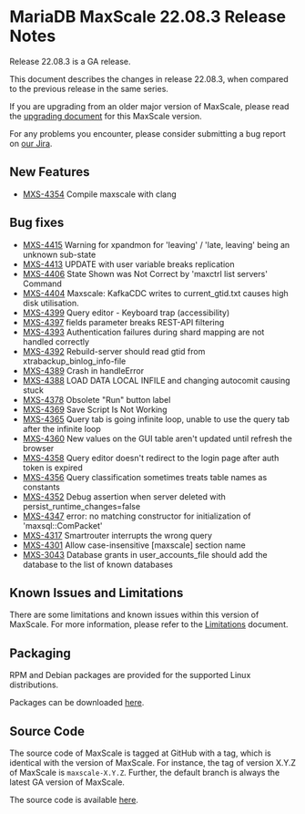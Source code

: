 # MariaDB MaxScale 22.08.3 Release Notes

Release 22.08.3 is a GA release.

This document describes the changes in release 22.08.3, when compared to the
previous release in the same series.

If you are upgrading from an older major version of MaxScale, please read the
[upgrading document](../Upgrading/Upgrading-To-MaxScale-22.08.md) for
this MaxScale version.

For any problems you encounter, please consider submitting a bug
report on [our Jira](https://jira.mariadb.org/projects/MXS).

## New Features

* [MXS-4354](https://jira.mariadb.org/browse/MXS-4354) Compile maxscale with clang

## Bug fixes

* [MXS-4415](https://jira.mariadb.org/browse/MXS-4415) Warning for xpandmon for 'leaving' / 'late, leaving' being an unknown sub-state
* [MXS-4413](https://jira.mariadb.org/browse/MXS-4413) UPDATE with user variable breaks replication
* [MXS-4406](https://jira.mariadb.org/browse/MXS-4406) State Shown was Not Correct by 'maxctrl list servers' Command
* [MXS-4404](https://jira.mariadb.org/browse/MXS-4404) Maxscale: KafkaCDC writes to current_gtid.txt causes high disk utilisation.
* [MXS-4399](https://jira.mariadb.org/browse/MXS-4399) Query editor - Keyboard trap (accessibility)
* [MXS-4397](https://jira.mariadb.org/browse/MXS-4397) fields parameter breaks REST-API filtering
* [MXS-4393](https://jira.mariadb.org/browse/MXS-4393) Authentication failures during shard mapping are not handled correctly
* [MXS-4392](https://jira.mariadb.org/browse/MXS-4392) Rebuild-server should read gtid from xtrabackup_binlog_info-file
* [MXS-4389](https://jira.mariadb.org/browse/MXS-4389) Crash in handleError
* [MXS-4388](https://jira.mariadb.org/browse/MXS-4388) LOAD DATA LOCAL INFILE and changing autocomit causing stuck
* [MXS-4378](https://jira.mariadb.org/browse/MXS-4378) Obsolete "Run" button label
* [MXS-4369](https://jira.mariadb.org/browse/MXS-4369) Save Script Is Not Working
* [MXS-4365](https://jira.mariadb.org/browse/MXS-4365) Query tab is going infinite loop, unable to use the query tab after the infinite loop
* [MXS-4360](https://jira.mariadb.org/browse/MXS-4360) New values on the GUI table aren't updated until refresh the browser
* [MXS-4358](https://jira.mariadb.org/browse/MXS-4358) Query editor doesn't redirect to the login page after auth token is expired
* [MXS-4356](https://jira.mariadb.org/browse/MXS-4356) Query classification sometimes treats table names as constants
* [MXS-4352](https://jira.mariadb.org/browse/MXS-4352) Debug assertion when server deleted with persist_runtime_changes=false
* [MXS-4347](https://jira.mariadb.org/browse/MXS-4347)  error: no matching constructor for initialization of 'maxsql::ComPacket'
* [MXS-4317](https://jira.mariadb.org/browse/MXS-4317) Smartrouter interrupts the wrong query
* [MXS-4301](https://jira.mariadb.org/browse/MXS-4301) Allow case-insensitive [maxscale] section name
* [MXS-3043](https://jira.mariadb.org/browse/MXS-3043) Database grants in user_accounts_file should add the database to the list of known databases

## Known Issues and Limitations

There are some limitations and known issues within this version of MaxScale.
For more information, please refer to the [Limitations](../About/Limitations.md) document.

## Packaging

RPM and Debian packages are provided for the supported Linux distributions.

Packages can be downloaded [here](https://mariadb.com/downloads/#mariadb_platform-mariadb_maxscale).

## Source Code

The source code of MaxScale is tagged at GitHub with a tag, which is identical
with the version of MaxScale. For instance, the tag of version X.Y.Z of MaxScale
is `maxscale-X.Y.Z`. Further, the default branch is always the latest GA version
of MaxScale.

The source code is available [here](https://github.com/mariadb-corporation/MaxScale).
